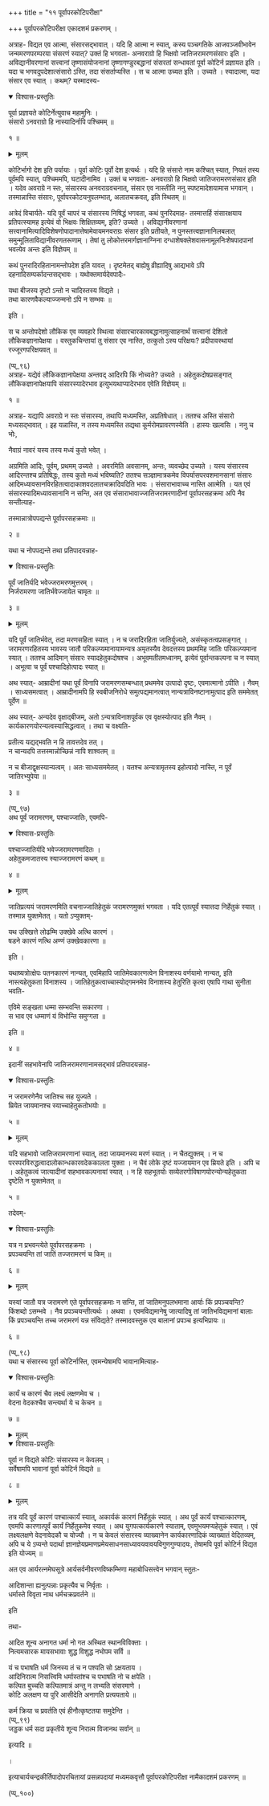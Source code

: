 +++
title = "११ पूर्वापरकोटिपरीक्षा"

+++
पूर्वापरकोटिपरीक्षा एकादशमं प्रकरणम् ।  
    
अत्राह- विद्यत एव आत्मा, संसारसद्भावात् । यदि हि आत्मा न स्यात्, कस्य पञ्चगतिके आजवञ्जवीभावेन जन्ममरणपरम्परया संसरणं स्यात्? उक्तं हि भगवता- अनवराग्रो हि भिक्षवो जातिजरामरणसंसारः इति । अविद्यानीवरणानां सत्त्वानां तृष्णासंयोजनानां तृष्णागण्डुरबद्धानां संसरतां सन्धावतां पूर्वा कोटिर्न प्रज्ञायत इति । यदा च भगवदुपदेशात्संसारो ऽस्ति, तदा संसर्ताप्यस्ति । स च आत्मा उच्यत इति । उच्यते । स्यादात्मा, यदा संसार एव स्यात् । कथम्? यस्मादस्य-  
    

<details open><summary>विश्वास-प्रस्तुतिः</summary>

पूर्वा प्रज्ञायते कोटिर्नेत्युवाच महामुनिः ।  
संसारो ऽनवराग्रो हि नास्यादिर्नापि पश्चिमम् ॥

१ ॥

</details>

<details><summary>मूलम्</summary>

पूर्वा प्रज्ञायते कोटिर्नेत्युवाच महामुनिः ।  
संसारो ऽनवराग्रो हि नास्यादिर्नापि पश्चिमम् ॥

१ ॥

</details>
    
कोटिर्भागो देश इति पर्यायाः । पूर्वा कोटिः पूर्वो देश इत्यर्थः । यदि हि संसारो नाम कश्चित् स्यात्, नियतं तस्य पूर्वमपि स्यात्, पश्चिममपि, घटादीनामिव । उक्तं च भगवता- अनवराग्रो हि भिक्षवो जातिजरामरणसंसार इति । यदेव अवराग्रे न स्तः, संसारस्य अनवराग्रवचनात्, संसार एव नास्तीति ननु स्पष्टमादेशयामास भगवान् । तस्मान्नास्ति संसारः, पूर्वापरकोटयनुपलम्भात्, अलातचक्रवत्, इति स्थितम् ॥

अत्रेदं विचार्यते- यदि पूर्वं चापरं च संसारस्य निषिद्धं भगवता, कथं पुनरिदमाह- तस्मात्तर्हि संसारक्षयाय प्रतिपत्स्यामह इत्येवं वो भिक्षवः शिक्षितव्यम्, इति? उच्यते । अविद्यानीवरणानां सत्त्वानामित्यादिविशेषणोपादानात्तेषामेवायमनवराग्रः संसार इति प्रतीयते, न पुनस्तत्त्वज्ञानानिलबलात् समुन्मूलिताविद्यानीवरणतरूणाम् । तेषां तु लोकोत्तरमार्गज्ञानाग्निना दग्धाशेषक्लेशवासनामूलनिःशेषपादपानां भवत्येव अन्तः इति विज्ञेयम् ॥

कथं पुनरादिरहितानामन्तोपदेश इति यावत् । दृष्टमेतद् बाह्येषु व्रीह्यादिषु आद्यभावे ऽपि दहनादिसम्पर्कादन्तसद्भावः । यथोक्तमार्यदेवपादैः-  
    
यथा बीजस्य दृष्टो ऽन्तो न चादिस्तस्य विद्यते ।  
तथा कारणवैकल्याज्जन्मनो ऽपि न सम्भवः ॥

इति ।  
    
स च अन्तोपदेशो लौकिक एव व्यवहारे स्थित्वा संसारचारकावबद्धानामुत्साहनार्थं सत्त्वानां देशितो लौकिकज्ञानापेक्षया । वस्तुकचिन्तायां तु संसार एव नास्ति, तत्कुतो ऽस्य परिक्षयः? प्रदीपावस्थायां रज्जूरगपरिक्षयवत् ॥

(प्प्_९६)  
अत्राह- यद्येवं लौकिकज्ञानापेक्षया अन्तवद् आदिरपि किं नोच्यते? उच्यते । अहेतुकदोषप्रसङ्गात् लौकिकज्ञानापेक्षयापि संसारस्यादेरभाव इत्युभयथाप्यादेरभाव एवेति विज्ञेयम् ॥

१ ॥

अत्राह- यद्यापि अवराग्रे न स्तः संसारस्य, तथापि मध्यमस्ति, अप्रतिषेधात् । ततश्च अस्ति संसारो मध्यसद्भावात् । इह यन्नास्ति, न तस्य मध्यमस्ति तद्यथा कूर्मरोमप्रावरणस्येति । हास्यः खल्वसि । ननु च भोः,  
    
नैवाग्रं नावरं यस्य तस्य मध्यं कुतो भवेत् ।  
    
अग्रमिति आदिः, पूर्वम्, प्रथमम् उच्यते । अवरमिति अवसानम्, अन्तः, व्यवच्छेद उच्यते । यस्य संसारस्य आदिरन्तश्च प्रतिषिद्धः, तस्य कुतो मध्यं भविष्यति? ततश्च सञ्ज्ञामात्रकमेव विपर्यासपरवशमानसानां संसारः आदिमध्यावसानविरहितत्वादाकाशवदलातचक्रादिवदिति भावः । संसाराभावाच्च नास्ति आत्मेति । यत एवं संसारस्यादिमध्यावसानानि न सन्ति, अत एव संसाराभावाज्जातिजरामरणादीनां पूर्वापरसहक्रमा अपि नैव सन्तीत्याह-  
    
तस्मान्नात्रोपपद्यन्ते पूर्वापरसहक्रमाः ॥

२ ॥

यथा च नोपपद्यन्ते तथा प्रतिपादयन्नाह-  
    

<details open><summary>विश्वास-प्रस्तुतिः</summary>

पूर्वं जातिर्यदि भवेज्जरामरणमुत्तरम् ।  
निर्जरामरणा जातिर्भवेज्जायेत चामृतः ॥

३ ॥

</details>

<details><summary>मूलम्</summary>

पूर्वं जातिर्यदि भवेज्जरामरणमुत्तरम् ।  
निर्जरामरणा जातिर्भवेज्जायेत चामृतः ॥

३ ॥

</details>
    
यदि पूर्वं जातिर्भवेत्, तदा मरणसहिता स्यात् । न च जरादिरहिता जातिर्युज्यते, असंस्कृतत्वप्रसङ्गात् । जरामरणरहितस्य भावस्य जातौ परिकल्प्यमानायामन्यत्र अमृतस्यैव देवदत्तस्य प्रथममिह जातिः परिकल्प्यमाना स्यात् । ततश्च आदिमान् संसारः स्यादहेतुकदोषश्च । अभूवमतीतमध्वानम्, इत्येवं पूर्वान्तकल्पना च न स्यात् । अभूत्वा च पूर्वं पश्चादिहोत्पादः स्यात् ॥

अथ स्यात्- आम्रादीनां यथा पूर्वं विनापि जरामरणसम्बन्धात् प्रथममेव उत्पादो दृष्टः, एवमात्मानो ऽपीति । नैवम् । साध्यसमत्वात् । आम्रादीनामपि हि स्वबीजनिरोधे समुत्पद्यमानत्वात् नान्यत्राविनष्टानामुत्पाद इति सममेतत् पूर्वेण ॥

अथ स्यात्- अन्यदेव वृक्षाद्बीजम्, अतो ऽन्यत्राविनाशपूर्वक एव वृक्षस्योत्पाद इति नैवम् । कार्यकारणयोरन्यत्वस्यासिद्धत्वात् । तथा च वक्ष्यति-  
    
प्रतीत्य यद्यद्भवति न हि तावत्तदेव तत् ।  
न चान्यदपि तत्तस्मान्नोच्छिन्नं नापि शाश्वतम् ॥

न च बीजाद्वृक्षस्यान्यत्वम् । अतः साध्यसममेतत् । यतश्च अन्यत्रामृतस्य इहोत्पादो नास्ति, न पूर्वं जातिरभ्युपेया ॥

३ ॥

(प्प्_९७)  
अथ पूर्वं जरामरणम्, पश्चाज्जातिः, एवमपि-  
    

<details open><summary>विश्वास-प्रस्तुतिः</summary>

पश्चाज्जातिर्यदि भवेज्जरामरणमादितः ।  
अहेतुकमजातस्य स्याज्जरामरणं कथम् ॥

४ ॥

</details>

<details><summary>मूलम्</summary>

पश्चाज्जातिर्यदि भवेज्जरामरणमादितः ।  
अहेतुकमजातस्य स्याज्जरामरणं कथम् ॥

४ ॥

</details>
    
जातिप्रत्ययं जरामरणमिति वचनाज्जातिहेतुकं जरामरणमुक्तं भगवता । यदि एतत्पूर्वं स्यात्तदा निर्हेतुकं स्यात् । तस्मान्न युक्तमेतत् । यतो ऽप्युक्तम्-  
    
यथ उक्खित्ते लोढम्मि उक्खेवे अत्थि कारणं ।  
षडने कारणं णत्थि अण्णं उक्खेवकारणा ॥

इति ।  
    
यथाष्यत्रोत्क्षेपः पतनकारणं नान्यत्, एवमिहापि जातिमेवकारणत्वेन विनाशस्य वर्णयामो नान्यत्, इति नास्त्यहेतुकता विनाशस्य । जातिहेतुकत्वाच्चास्योद्गमनमेव विनाशस्य हेतुरिति कृत्वा एषापि गाथा सुनीता भवति-  
    
एविमे सङ्खता धम्मा सम्भवन्ति सकारणा ।  
स भाव एव धम्माणं यं विभोन्ति समुग्गता ॥

इति ॥

४ ॥

इदानीं सहभावेनापि जातिजरामरणानामसद्भावं प्रतिपादयन्नाह-  
    

<details open><summary>विश्वास-प्रस्तुतिः</summary>

न जरामरणेनैव जातिश्च सह युज्यते ।  
म्रियेत जायमानश्च स्याच्चाहेतुकतोभयोः ॥

५ ॥

</details>

<details><summary>मूलम्</summary>

न जरामरणेनैव जातिश्च सह युज्यते ।  
म्रियेत जायमानश्च स्याच्चाहेतुकतोभयोः ॥

५ ॥

</details>
    
यदि सहभावो जातिजरामरणानां स्यात्, तदा जायमानस्य मरणं स्यात् । न चैतद्युक्तम् । न च परस्परविरुद्धत्वादालोकान्धकारवदेककालता युक्ता । न चैवं लोके दृष्टं यज्जायमान एव म्रियते इति । अपि च । अहेतुकत्वं जात्यादीनां सहभावकल्पनायां स्यात् । न हि सहभूतयोः सव्येतरगोविषाणयोरन्योन्यहेतुकता दृष्टेति न युक्तमेतत् ॥

५ ॥

तदेवम्-  
    

<details open><summary>विश्वास-प्रस्तुतिः</summary>

यत्र न प्रभवन्त्येते पूर्वापरसहक्रमाः ।  
प्रपञ्चयन्ति तां जातिं तज्जरामरणं च किम् ॥

६ ॥

</details>

<details><summary>मूलम्</summary>

यत्र न प्रभवन्त्येते पूर्वापरसहक्रमाः ।  
प्रपञ्चयन्ति तां जातिं तज्जरामरणं च किम् ॥

६ ॥

</details>
    
यस्यां जातौ यत्र जरामरणे एते पूर्वापरसहक्रमाः न सन्ति, तां जातिमनुपलभमाना आर्याः किं प्रपञ्चयन्ति? किंशब्दो ऽसम्भवे । नैव प्रपञ्चयन्तीत्यर्थः । अथवा । एवमविद्यमानेषु जात्यादिषु तां जातिभविद्यमानां बालाः किं प्रपञ्चयन्ति तच्च जरामरणं यन्न संविद्यते? तस्मादवस्तुक एव बालानां प्रपञ्च इत्यभिप्रायः ॥

६ ॥

(प्प्_९८)  
यथा च संसारस्य पूर्वा कोटिर्नास्ति, एवमन्येषामपि भावानामित्याह-  
    

<details open><summary>विश्वास-प्रस्तुतिः</summary>

कार्यं च कारणं चैव लक्ष्यं लक्षणमेव च ।  
वेदना वेदकश्चैव सन्त्यर्था ये च केचन ॥

७ ॥

</details>

<details><summary>मूलम्</summary>

कार्यं च कारणं चैव लक्ष्यं लक्षणमेव च ।  
वेदना वेदकश्चैव सन्त्यर्था ये च केचन ॥

७ ॥

</details>

<details open><summary>विश्वास-प्रस्तुतिः</summary>

पूर्वा न विद्यते कोटिः संसारस्य न केवलम् ।  
सर्वेषामपि भावानां पूर्वा कोटिर्न विद्यते ॥

८ ॥

</details>

<details><summary>मूलम्</summary>

पूर्वा न विद्यते कोटिः संसारस्य न केवलम् ।  
सर्वेषामपि भावानां पूर्वा कोटिर्न विद्यते ॥

८ ॥

</details>
    
तत्र यदि पूर्वं कारणं पश्चात्कार्यं स्यात्, अकार्यकं कारणं निर्हेतुकं स्यात् । अथ पूर्वं कार्यं पश्चात्कारणम्, एवमपि कारणात्पूर्वं कार्यं निर्हेतुकमेव स्यात् । अथ युगपत्कार्यकारणे स्याताम्, एवमुभयमप्यहेतुकं स्यात् । एवं लक्ष्यलक्षणे वेदनावेदकौ च योज्यौ । न च केवलं संसारस्य व्याख्यानेन कार्यकारणादिकं व्याख्यातं वेदितव्यम्, अपि च ये ऽप्यन्ते पदार्था ज्ञानज्ञेयप्रमाणप्रमेयसाधनसाध्यावयवावयविगुणगुण्यादयः, तेषामपि पूर्वा कोटिर्न विद्यत इति योज्यम् ॥

अत एव आर्यरत्नमेघसूत्रे आर्यसर्वनीवरणविष्कम्भिणा महाबोधिसत्त्वेन भगवान् स्तुतः-  
    
आदिशान्ता ह्यनुत्पन्नाः प्रकृत्यैव च निर्वृताः ।  
धर्मास्ते विवृता नाथ धर्मचक्रप्रवर्तने ॥

इति  
    
तथा-  
    
आदित शून्य अनागत धर्मा नो गत अस्थित स्थानविविक्ताः ।  
नित्यमसारक मायसभावाः शुद्ध विशुद्ध नभोपम सर्वि ॥

यं च पभाषति धर्म जिनस्य तं च न पश्यति सो ऽक्षयताय ।  
आदिनिरात्म निसत्त्विमि धर्मास्तांश्च च पभाषति नो च क्षपेति ।  
कल्पित बुच्चति कल्पितमात्रं अन्तु न लभ्यति संसरमाणे ।  
कोटि अलक्षण या पुरि आसीदेति अनागति प्रत्ययताये ॥

कर्म क्रिया च प्रवर्तति एवं हीनौत्कृष्टतया समुदेन्ति ।  
(प्प्_९९)  
जड्डक धर्म सदा प्रकृतीये शून्य निरात्म विजानथ सर्वान् ॥

इत्यादि ॥

।  
    
इत्याचार्यचन्द्रकीर्तिपादोपरचितायां प्रसन्नपदायां मध्यमकवृत्तौ पूर्वापरकोटिपरीक्षा नामैकादशमं प्रकरणम् ॥

(प्प्_१००)  
